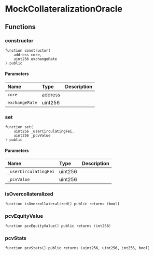# MockCollateralizationOracle

## Functions

### constructor

```solidity
function constructor(
    address core,
    uint256 exchangeRate
) public
```

#### Parameters

| Name | Type | Description |
| :--- | :--- | :---------- |
| `core` | address |  |
| `exchangeRate` | uint256 |  |

### set

```solidity
function set(
    uint256 _userCirculatingFei,
    uint256 _pcvValue
) public
```

#### Parameters

| Name | Type | Description |
| :--- | :--- | :---------- |
| `_userCirculatingFei` | uint256 |  |
| `_pcvValue` | uint256 |  |

### isOvercollateralized

```solidity
function isOvercollateralized() public returns (bool)
```

### pcvEquityValue

```solidity
function pcvEquityValue() public returns (int256)
```

### pcvStats

```solidity
function pcvStats() public returns (uint256, uint256, int256, bool)
```

